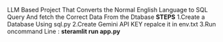 LLM Based Project
That Converts the Normal English Language to SQL Query And fetch the Correct Data From the Dtabase
**STEPS**
1.Create a Database Using sql.py
2.Create Gemini API KEY repalce it in env.txt
3.Run oncommand Line : **steramlit run app.py**

